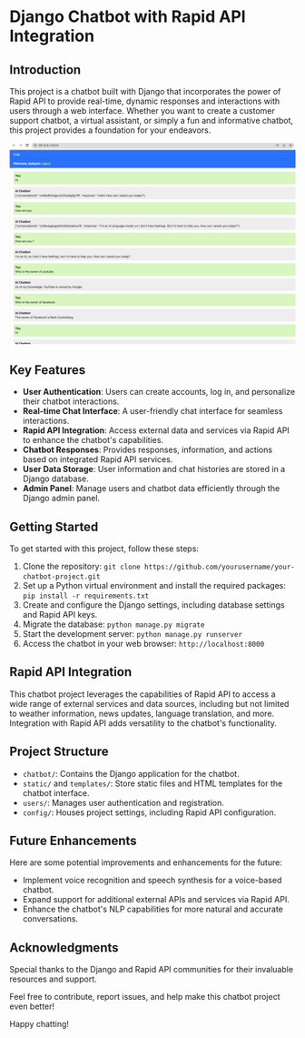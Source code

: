 # Django Chatbot with Rapid API Integration

## Introduction

This project is a chatbot built with Django that incorporates the power of Rapid API to provide real-time, dynamic responses and interactions with users through a web interface. Whether you want to create a customer support chatbot, a virtual assistant, or simply a fun and informative chatbot, this project provides a foundation for your endeavors.

![Chatbot](https://github.com/nkduyenpham/Chatbot-rapidAPI/blob/main/Screen%20Shot%202023-11-13%20at%2000.08.47.png)

## Key Features

- **User Authentication**: Users can create accounts, log in, and personalize their chatbot interactions.
- **Real-time Chat Interface**: A user-friendly chat interface for seamless interactions.
- **Rapid API Integration**: Access external data and services via Rapid API to enhance the chatbot's capabilities.
- **Chatbot Responses**: Provides responses, information, and actions based on integrated Rapid API services.
- **User Data Storage**: User information and chat histories are stored in a Django database.
- **Admin Panel**: Manage users and chatbot data efficiently through the Django admin panel.

## Getting Started

To get started with this project, follow these steps:

1. Clone the repository: `git clone https://github.com/yourusername/your-chatbot-project.git`
2. Set up a Python virtual environment and install the required packages: `pip install -r requirements.txt`
3. Create and configure the Django settings, including database settings and Rapid API keys.
4. Migrate the database: `python manage.py migrate`
5. Start the development server: `python manage.py runserver`
6. Access the chatbot in your web browser: `http://localhost:8000`

## Rapid API Integration

This chatbot project leverages the capabilities of Rapid API to access a wide range of external services and data sources, including but not limited to weather information, news updates, language translation, and more. Integration with Rapid API adds versatility to the chatbot's functionality.

## Project Structure

- `chatbot/`: Contains the Django application for the chatbot.
- `static/` and `templates/`: Store static files and HTML templates for the chatbot interface.
- `users/`: Manages user authentication and registration.
- `config/`: Houses project settings, including Rapid API configuration.

## Future Enhancements

Here are some potential improvements and enhancements for the future:

- Implement voice recognition and speech synthesis for a voice-based chatbot.
- Expand support for additional external APIs and services via Rapid API.
- Enhance the chatbot's NLP capabilities for more natural and accurate conversations.

## Acknowledgments

Special thanks to the Django and Rapid API communities for their invaluable resources and support.

Feel free to contribute, report issues, and help make this chatbot project even better!

Happy chatting!
